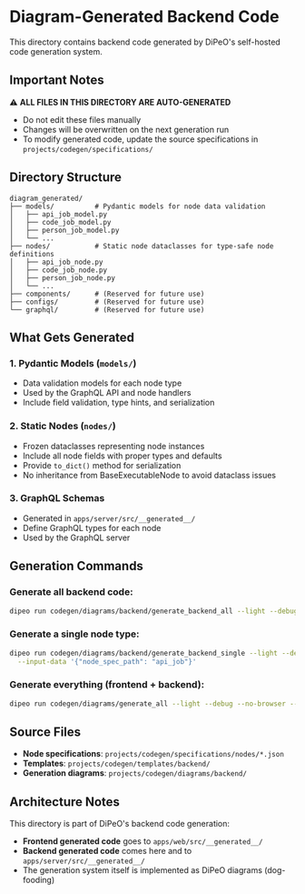 # Diagram-Generated Backend Code

This directory contains backend code generated by DiPeO's self-hosted code generation system.

## Important Notes

⚠️ **ALL FILES IN THIS DIRECTORY ARE AUTO-GENERATED**
- Do not edit these files manually
- Changes will be overwritten on the next generation run
- To modify generated code, update the source specifications in `projects/codegen/specifications/`

## Directory Structure

```
diagram_generated/
├── models/          # Pydantic models for node data validation
│   ├── api_job_model.py
│   ├── code_job_model.py
│   ├── person_job_model.py
│   └── ...
├── nodes/           # Static node dataclasses for type-safe node definitions
│   ├── api_job_node.py
│   ├── code_job_node.py
│   ├── person_job_node.py
│   └── ...
├── components/      # (Reserved for future use)
├── configs/         # (Reserved for future use)
└── graphql/         # (Reserved for future use)
```

## What Gets Generated

### 1. Pydantic Models (`models/`)
- Data validation models for each node type
- Used by the GraphQL API and node handlers
- Include field validation, type hints, and serialization

### 2. Static Nodes (`nodes/`)
- Frozen dataclasses representing node instances
- Include all node fields with proper types and defaults
- Provide `to_dict()` method for serialization
- No inheritance from BaseExecutableNode to avoid dataclass issues

### 3. GraphQL Schemas
- Generated in `apps/server/src/__generated__/`
- Define GraphQL types for each node
- Used by the GraphQL server

## Generation Commands

### Generate all backend code:
```bash
dipeo run codegen/diagrams/backend/generate_backend_all --light --debug --no-browser --timeout=30
```

### Generate a single node type:
```bash
dipeo run codegen/diagrams/backend/generate_backend_single --light --debug --no-browser \
  --input-data '{"node_spec_path": "api_job"}'
```

### Generate everything (frontend + backend):
```bash
dipeo run codegen/diagrams/generate_all --light --debug --no-browser --timeout=30
```

## Source Files

- **Node specifications**: `projects/codegen/specifications/nodes/*.json`
- **Templates**: `projects/codegen/templates/backend/`
- **Generation diagrams**: `projects/codegen/diagrams/backend/`

## Architecture Notes

This directory is part of DiPeO's backend code generation:
- **Frontend generated code** goes to `apps/web/src/__generated__/`
- **Backend generated code** comes here and to `apps/server/src/__generated__/`
- The generation system itself is implemented as DiPeO diagrams (dog-fooding)